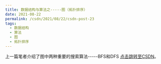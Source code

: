```yaml
---
title: 数据结构与算法之-----图（拓扑排序）
date: 2021-08-22
permalink: /csdn/2021/08/22/csdn-post-23
tags:
  - 数据结构
  - 算法
  - 图
  - 拓扑排序
---
```


上一篇笔者介绍了图中两种重要的搜索算法-----BFS和DFS [点击跳转至CSDN](https://blog.csdn.net/sixibiheye/article/details/119858639)。
